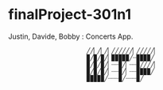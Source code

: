 # finalProject-301n1
Justin, Davide, Bobby : Concerts App.

                          ╱╱▏╱▏╱▏╱╱╱╱╱╱▏╱╱╱╱╱▏
                          ▉╱▉╱▉╱▏▉▉▉▉▉╱┈▉▉▉▉╱
                          ▉╱▉╱▉╱▏┈┈▉╱▏┈┈▉╱╱╱╱▏
                          ▉╱▉╱▉╱▏┈┈▉╱▏┈┈▉▉▉▉╱
                          ▉▉▉▉▉╱┈┈┈▉╱┈┈┈▉╱

                          
